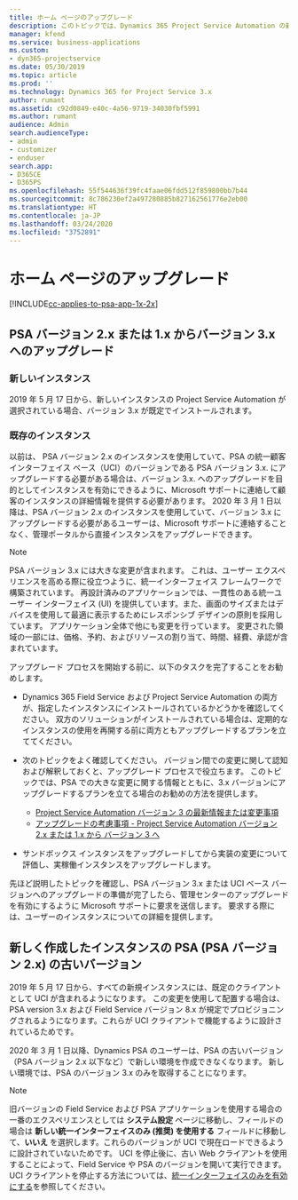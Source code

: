 ```yaml
---
title: ホーム ページのアップグレード
description: このトピックでは、Dynamics 365 Project Service Automation の新しい、変更された機能に関する重要な情報の見つけ方、および最新バージョンへのアップグレードの手順を説明します。
manager: kfend
ms.service: business-applications
ms.custom:
- dyn365-projectservice
ms.date: 05/30/2019
ms.topic: article
ms.prod: ''
ms.technology: Dynamics 365 for Project Service 3.x
author: rumant
ms.assetid: c92d0849-e40c-4a56-9719-34030fbf5991
ms.author: rumant
audience: Admin
search.audienceType:
- admin
- customizer
- enduser
search.app:
- D365CE
- D365PS
ms.openlocfilehash: 55f544636f39fc4faae06fdd512f859800bb7b44
ms.sourcegitcommit: 8c786230ef2a497280885b827162561776e2eb00
ms.translationtype: HT
ms.contentlocale: ja-JP
ms.lasthandoff: 03/24/2020
ms.locfileid: "3752891"
---
```

# <a name="upgrade-home-page"></a>ホーム ページのアップグレード

[!INCLUDE[cc-applies-to-psa-app-1x-2x](../includes/cc-applies-to-psa-app-1x-2x.md)]

## <a name="upgrade-from-psa-version-2x-or-1x-to-version-3x"></a>PSA バージョン 2.x または 1.x からバージョン 3.x へのアップグレード

### <a name="new-instances"></a>新しいインスタンス

2019 年 5 月 17 日から、新しいインスタンスの Project Service Automation が選択されている場合、バージョン 3.x が既定でインストールされます。

### <a name="existing-instances"></a>既存のインスタンス

以前は、 PSA バージョン 2.x のインスタンスを使用していて、PSA の統一顧客インターフェイス ベース（UCI）のバージョンである PSA バージョン 3.x. にアップグレードする必要がある場合は、バージョン 3.x. へのアップグレードを目的としてインスタンスを有効にできるように、Microsoft サポートに連絡して顧客のインスタンスの詳細情報を提供する必要があります。 2020 年 3 月 1 日以降は、PSA バージョン 2.x のインスタンスを使用していて、バージョン 3.x にアップグレードする必要があるユーザーは、Microsoft サポートに連絡することなく、管理ポータルから直接インスタンスをアップグレードできます。  

> [!NOTE]
> PSA バージョン 3.x には大きな変更が含まれます。 これは、ユーザー エクスペリエンスを高める際に役立つように、統一インターフェイス フレームワークで構築されています。 再設計済みのアプリケーションでは、一貫性のある統一ユーザー インターフェイス (UI) を提供しています。また、画面のサイズまたはデバイスを使用して最適に表示するためにレスポンシブ デザインの原則を採用しています。 アプリケーション全体で他にも変更を行っています。 変更された領域の一部には、価格、予約、およびリソースの割り当て、時間、経費、承認が含まれています。

アップグレード プロセスを開始する前に、以下のタスクを完了することをお勧めします。

- Dynamics 365 Field Service および Project Service Automation の両方が、指定したインスタンスにインストールされているかどうかを確認してください。 双方のソリューションがインストールされている場合は、定期的なインスタンスの使用を再開する前に両方ともアップグレードするプランを立ててください。
- 次のトピックをよく確認してください。 バージョン間での変更に関して認知および解釈しておくと、アップグレード プロセスで役立ちます。 このトピックでは、PSA での大きな変更に関する情報とともに、3.x バージョンにアップグレードするプランを立てる場合のお勧めの方法を提供します。

    - [Project Service Automation バージョン 3 の最新情報または変更事項](whats-new-changed-v3.md)
    - [アップグレードの考慮事項 - Project Service Automation バージョン 2.x または 1.x から バージョン 3 へ](upgrade-v3.md)

- サンドボックス インスタンスをアップグレードしてから実装の変更について評価し、実稼働インスタンスをアップグレードします。

先ほど説明したトピックを確認し、PSA バージョン 3.x または UCI ベース バージョンへのアップグレードの準備が完了したら、管理センターのアップグレードを有効にするように Microsoft サポートに要求を送信します。 要求する際には、ユーザーのインスタンスについての詳細を提供します。

## <a name="older-versions-of-psa-psa-version-2x-in-a-newly-created-instance"></a>新しく作成したインスタンスの PSA (PSA バージョン 2.x) の古いバージョン

2019 年 5 月 17 日から、すべての新規インスタンスには、既定のクライアントとして UCI が含まれるようになります。 この変更を使用して配置する場合は、 PSA version 3.x および Field Service バージョン 8.x が規定でプロビジョニングされるようになります。これらが UCI クライアントで機能するように設計されているためです。

2020 年 3 月 1 日以降、Dynamics PSA のユーザーは、PSA の古いバージョン（PSA バージョン 2.x 以下など）で新しい環境を作成できなくなります。 新しい環境では、PSA のバージョン 3.x のみを取得することになります。

> [!NOTE]
> 旧バージョンの Field Service および PSA アプリケーションを使用する場合の一番のエクスペリエンスとしては **システム設定** ページに移動し、フィールドの場合は **新しい統一インターフェイスのみ (推奨) を使用する** フィールドに移動して、**いいえ** を選択します。これらのバージョンが UCI で現在ロードできるように設計されていないためです。 UCI を停止後に、古い Web クライアントを使用することによって、Field Service や PSA のバージョンを開いて実行できます。 UCI クライアントを停止する方法については、[統一インターフェイスのみを有効にする](../admin/enable-unified-interface-only.md)を参照してください。
